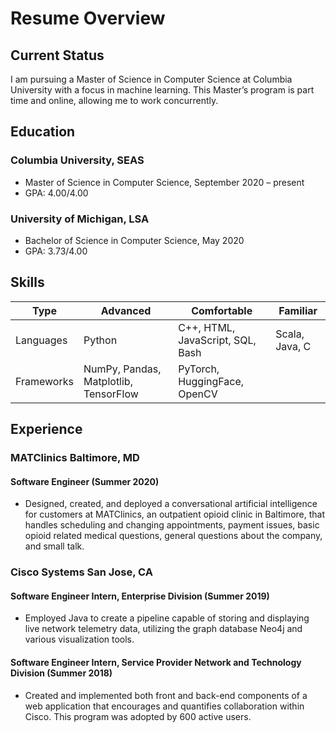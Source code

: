 # Resume Overview
## Current Status

I am pursuing a Master of Science in Computer Science at Columbia University with a focus in machine learning. This Master’s program is part time and online, allowing me to work concurrently.
## Education
### Columbia University, SEAS
 - Master of Science in Computer Science, September 2020 – present
 - GPA: 4.00/4.00

### University of Michigan, LSA
 - Bachelor of Science in Computer Science, May 2020
 - GPA: 3.73/4.00
 
## Skills

Type | Advanced | Comfortable | Familiar
--- | --- | --- | ---
Languages | Python | C++, HTML, JavaScript, SQL, Bash | Scala, Java, C
Frameworks| NumPy, Pandas, Matplotlib, TensorFlow | PyTorch, HuggingFace, OpenCV |

## Experience

### MATClinics Baltimore, MD

#### Software Engineer (Summer 2020)
- Designed, created, and deployed a conversational artificial intelligence for customers at MATClinics, an outpatient opioid clinic in Baltimore, that handles scheduling and changing appointments, payment issues, basic opioid related medical questions, general questions about the company, and small talk.


### Cisco Systems San Jose, CA 

#### Software Engineer Intern, Enterprise Division (Summer 2019)
- Employed Java to create a pipeline capable of storing and displaying live network telemetry data, utilizing the graph database Neo4j and various visualization tools.


#### Software Engineer Intern, Service Provider Network and Technology Division (Summer 2018)
- Created and implemented both front and back-end components of a web application that encourages and quantifies collaboration within Cisco. This program was adopted by 600 active users.
